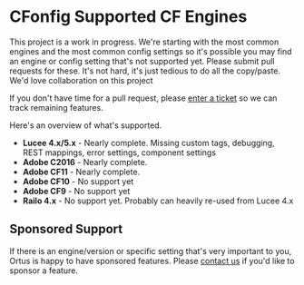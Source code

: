 # CFonfig Supported CF Engines

This project is a work in progress. We're starting with the most common engines and the most common config settings so it's possible you may find an engine or config setting that's not supported yet. Please submit pull requests for these. It's not hard, it's just tedious to do all the copy/paste. We'd love collaboration on this project

If you don't have time for a pull request, please [enter a ticket](https://ortussolutions.atlassian.net/projects/CFCONFIG) so we can track remaining features.

Here's an overview of what's supported.

- **Lucee 4.x/5.x** - Nearly complete.  Missing custom tags, debugging, REST mappings, error settings, component settings
- **Adobe C2016** - Nearly complete.  
- **Adobe CF11** - Nearly complete.  
- **Adobe CF10** - No support yet
- **Adobe CF9** - No support yet
- **Railo 4.x** - No support yet.  Probably can heavily re-used from Lucee 4.x

## Sponsored Support

If there is an engine/version or specific setting that's very important to you, Ortus is happy to have sponsored features.  Please [contact us](https://www.ortussolutions.com/#contact) if you'd like to sponsor a feature.